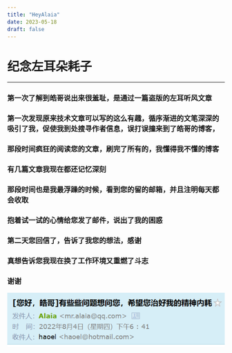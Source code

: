 ```yaml
--- 
title: "HeyAlaia"
date: 2023-05-18
draft: false
---
```

# 纪念左耳朵耗子
--- 
### 第一次了解到皓哥说出来很羞耻，是通过一篇盗版的左耳听风文章
### 第一次发现原来技术文章可以写的这么有趣，循序渐进的文笔深深的吸引了我，促使我到处搜寻作者信息，误打误撞来到了皓哥的博客，
### 那段时间疯狂的阅读您的文章，刷完了所有的，我懂得我不懂的博客
### 有几篇文章我现在都还记忆深刻
### 那段时间也是我最浮躁的时候，看到您的留的邮箱，并且注明每天都会收取
### 抱着试一试的心情给您发了邮件，说出了我的困惑
### 第二天您回信了，告诉了我您的想法，感谢
### 真想告诉您我现在换了工作环境又重燃了斗志
### 谢谢

![名片](./memory.png)
